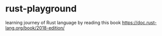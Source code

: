 # rust-playground

learning journey of Rust language by reading this book https://doc.rust-lang.org/book/2018-edition/
